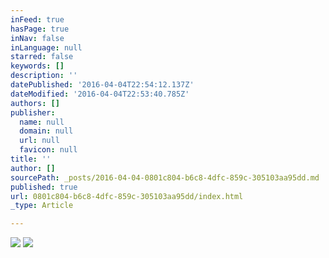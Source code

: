 ```yaml
---
inFeed: true
hasPage: true
inNav: false
inLanguage: null
starred: false
keywords: []
description: ''
datePublished: '2016-04-04T22:54:12.137Z'
dateModified: '2016-04-04T22:53:40.785Z'
authors: []
publisher:
  name: null
  domain: null
  url: null
  favicon: null
title: ''
author: []
sourcePath: _posts/2016-04-04-0801c804-b6c8-4dfc-859c-305103aa95dd.md
published: true
url: 0801c804-b6c8-4dfc-859c-305103aa95dd/index.html
_type: Article

---
```

![](https://the-grid-user-content.s3-us-west-2.amazonaws.com/27763c77-72dd-4a9a-9e2e-cf045585305b.jpg)
![](https://the-grid-user-content.s3-us-west-2.amazonaws.com/fed73033-c915-4059-b977-4e62257e82f6.jpg)